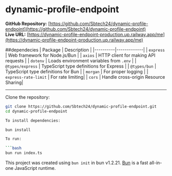 # dynamic-profile-endpoint

**GitHub Repository:** [https://github.com/Sbtech24/dynamic-profile-endpoint](https://github.com/Sbtech24/dynamic-profile-endpoint)  
**Live URL:** [https://dynamic-profile-endpoint-production.up.railway.app/me](https://dynamic-profile-endpoint-production.up.railway.app/me)


##dependecies 
| Package | Description |
|----------|-------------|
| `express` | Web framework for Node.js/Bun |
| `axios` | HTTP client for making API requests |
| `dotenv` | Loads environment variables from `.env` |
| `@types/express` | TypeScript type definitions for Express |
| `@types/bun` | TypeScript type definitions for Bun |
| `morgan` | For proper logging |
| `express-rate-limit` | For rate limiting|
| `cors` | Handle cross-origin Resource Sharing|


---
Clone the repository:

```bash
git clone https://github.com/Sbtech24/dynamic-profile-endpoint.git
cd dynamic-profile-endpoint

To install dependencies:
```

```bash
bun install

To run:

```bash
bun run index.ts
```

This project was created using `bun init` in bun v1.2.21. [Bun](https://bun.com) is a fast all-in-one JavaScript runtime.
